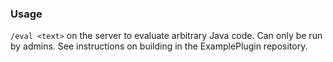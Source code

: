 ### Usage

`/eval <text>` on the server to evaluate arbitrary Java code. Can only be run by admins.
See instructions on building in the ExamplePlugin repository.
